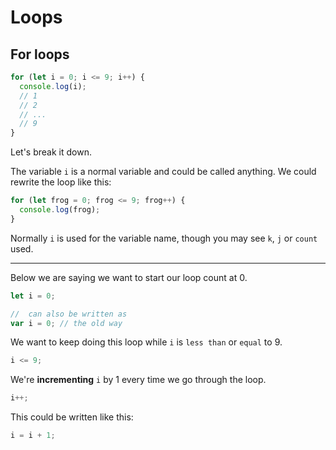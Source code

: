 # Loops

## For loops

```js
for (let i = 0; i <= 9; i++) {
  console.log(i);
  // 1
  // 2
  // ...
  // 9
}
```

Let's break it down.

The variable `i` is a normal variable and could be called anything. We could rewrite the loop like this:

```js
for (let frog = 0; frog <= 9; frog++) {
  console.log(frog);
}
```

Normally `i` is used for the variable name, though you may see `k`, `j` or `count` used. 

---

Below we are saying we want to start our loop count at 0.

```js
let i = 0;

//  can also be written as
var i = 0; // the old way
```

We want to keep doing this loop while `i` is `less than` or `equal` to 9.

```js
i <= 9;
```

We're **incrementing** `i` by 1 every time we go through the loop.

```js
i++;
```

This could be written like this:

```js
i = i + 1;
```
